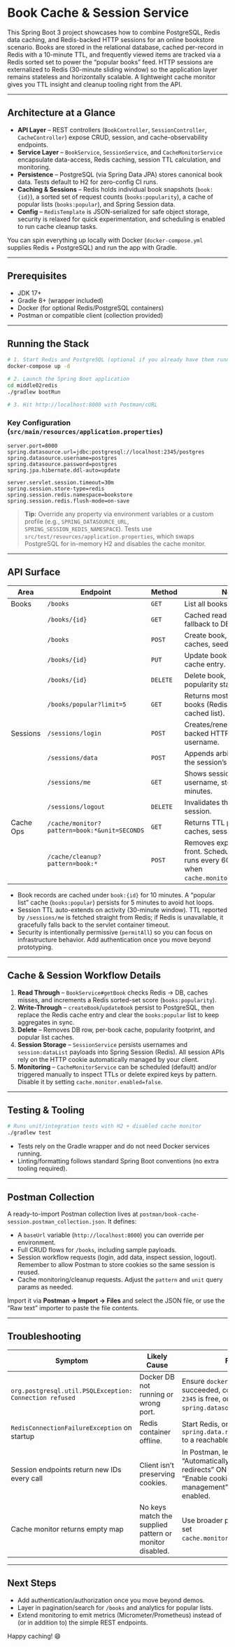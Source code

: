 # Book Cache & Session Service

This Spring Boot 3 project showcases how to combine PostgreSQL, Redis data caching, and Redis-backed HTTP sessions for an online bookstore scenario. Books are stored in the relational database, cached per-record in Redis with a 10-minute TTL, and frequently viewed items are tracked via a Redis sorted set to power the “popular books” feed. HTTP sessions are externalized to Redis (30-minute sliding window) so the application layer remains stateless and horizontally scalable. A lightweight cache monitor gives you TTL insight and cleanup tooling right from the API.

---

## Architecture at a Glance

- **API Layer** – REST controllers (`BookController`, `SessionController`, `CacheController`) expose CRUD, session, and cache-observability endpoints.
- **Service Layer** – `BookService`, `SessionService`, and `CacheMonitorService` encapsulate data-access, Redis caching, session TTL calculation, and monitoring.
- **Persistence** – PostgreSQL (via Spring Data JPA) stores canonical book data. Tests default to H2 for zero-config CI runs.
- **Caching & Sessions** – Redis holds individual book snapshots (`book:{id}`), a sorted set of request counts (`books:popularity`), a cache of popular lists (`books:popular`), and Spring Session data.
- **Config** – `RedisTemplate` is JSON-serialized for safe object storage, security is relaxed for quick experimentation, and scheduling is enabled to run cache cleanup tasks.

You can spin everything up locally with Docker (`docker-compose.yml` supplies Redis + PostgreSQL) and run the app with Gradle.

---

## Prerequisites

- JDK 17+  
- Gradle 8+ (wrapper included)  
- Docker (for optional Redis/PostgreSQL containers)  
- Postman or compatible client (collection provided)  

---

## Running the Stack

```bash
# 1. Start Redis and PostgreSQL (optional if you already have them running)
docker-compose up -d

# 2. Launch the Spring Boot application
cd middle02redis
./gradlew bootRun

# 3. Hit http://localhost:8000 with Postman/cURL
```

### Key Configuration (`src/main/resources/application.properties`)

```
server.port=8000
spring.datasource.url=jdbc:postgresql://localhost:2345/postgres
spring.datasource.username=postgres
spring.datasource.password=postgres
spring.jpa.hibernate.ddl-auto=update

server.servlet.session.timeout=30m
spring.session.store-type=redis
spring.session.redis.namespace=bookstore
spring.session.redis.flush-mode=on-save
```

> **Tip:** Override any property via environment variables or a custom profile (e.g., `SPRING_DATASOURCE_URL`, `SPRING_SESSION_REDIS_NAMESPACE`). Tests use `src/test/resources/application.properties`, which swaps PostgreSQL for in-memory H2 and disables the cache monitor.

---

## API Surface

| Area | Endpoint | Method | Notes |
|------|----------|--------|-------|
| Books | `/books` | `GET` | List all books. |
|       | `/books/{id}` | `GET` | Cached read with Redis fallback to DB. |
|       | `/books` | `POST` | Create book, invalidate caches, seed popularity set. |
|       | `/books/{id}` | `PUT` | Update book and refresh cache entry. |
|       | `/books/{id}` | `DELETE` | Delete book, cache entry, popularity stats. |
|       | `/books/popular?limit=5` | `GET` | Returns most-requested books (Redis sorted set + cached list). |
| Sessions | `/sessions/login` | `POST` | Creates/renews Redis-backed HTTP session with username. |
|          | `/sessions/data` | `POST` | Appends arbitrary strings to the session’s data list. |
|          | `/sessions/me` | `GET` | Shows session id, username, stored data, TTL minutes. |
|          | `/sessions/logout` | `DELETE` | Invalidates the current session. |
| Cache Ops | `/cache/monitor?pattern=book:*&unit=SECONDS` | `GET` | Returns TTL per key (book caches, session keys, etc.). |
|           | `/cache/cleanup?pattern=book:*` | `POST` | Removes expired keys up-front. Scheduled cleanup runs every 60 seconds when `cache.monitor.enabled=true`. |

- Book records are cached under `book:{id}` for 10 minutes. A “popular list” cache (`books:popular`) persists for 5 minutes to avoid hot loops.
- Session TTL auto-extends on activity (30-minute window). TTL reported by `/sessions/me` is fetched straight from Redis; if Redis is unavailable, it gracefully falls back to the servlet container timeout.
- Security is intentionally permissive (`permitAll`) so you can focus on infrastructure behavior. Add authentication once you move beyond prototyping.

---

## Cache & Session Workflow Details

1. **Read Through** – `BookService#getBook` checks Redis → DB, caches misses, and increments a Redis sorted-set score (`books:popularity`).  
2. **Write-Through** – `createBook`/`updateBook` persist to PostgreSQL, then replace the Redis cache entry and clear the `books:popular` list to keep aggregates in sync.  
3. **Delete** – Removes DB row, per-book cache, popularity footprint, and popular list caches.  
4. **Session Storage** – `SessionService` persists usernames and `session:dataList` payloads into Spring Session (Redis). All session APIs rely on the HTTP cookie automatically managed by your client.  
5. **Monitoring** – `CacheMonitorService` can be scheduled (default) and/or triggered manually to inspect TTLs or delete expired keys by pattern. Disable it by setting `cache.monitor.enabled=false`.  

---

## Testing & Tooling

```bash
# Runs unit/integration tests with H2 + disabled cache monitor
./gradlew test
```

- Tests rely on the Gradle wrapper and do not need Docker services running.
- Linting/formatting follows standard Spring Boot conventions (no extra tooling required).

---

## Postman Collection

A ready-to-import Postman collection lives at `postman/book-cache-session.postman_collection.json`. It defines:

- A `baseUrl` variable (`http://localhost:8000`) you can override per environment.
- Full CRUD flows for `/books`, including sample payloads.
- Session workflow requests (login, add data, inspect session, logout). Remember to allow Postman to store cookies so the same session is reused.
- Cache monitoring/cleanup requests. Adjust the `pattern` and `unit` query params as needed.

Import it via **Postman → Import → Files** and select the JSON file, or use the “Raw text” importer to paste the file contents.

---

## Troubleshooting

| Symptom | Likely Cause | Fix |
|---------|--------------|-----|
| `org.postgresql.util.PSQLException: Connection refused` | Docker DB not running or wrong port. | Ensure `docker-compose up -d` succeeded, confirm port `2345` is free, or update `spring.datasource.url`. |
| `RedisConnectionFailureException` on startup | Redis container offline. | Start Redis, or point `spring.data.redis.host/port` to a reachable instance. |
| Session endpoints return new IDs every call | Client isn’t preserving cookies. | In Postman, leave “Automatically follow redirects” ON and ensure “Enable cookie management” remains enabled. |
| Cache monitor returns empty map | No keys match the supplied pattern or monitor disabled. | Use broader patterns (`*`) or set `cache.monitor.enabled=true`. |

---

## Next Steps

- Add authentication/authorization once you move beyond demos.
- Layer in pagination/search for `/books` and analytics for popular lists.
- Extend monitoring to emit metrics (Micrometer/Prometheus) instead of (or in addition to) the simple REST endpoints.

Happy caching! 😄
